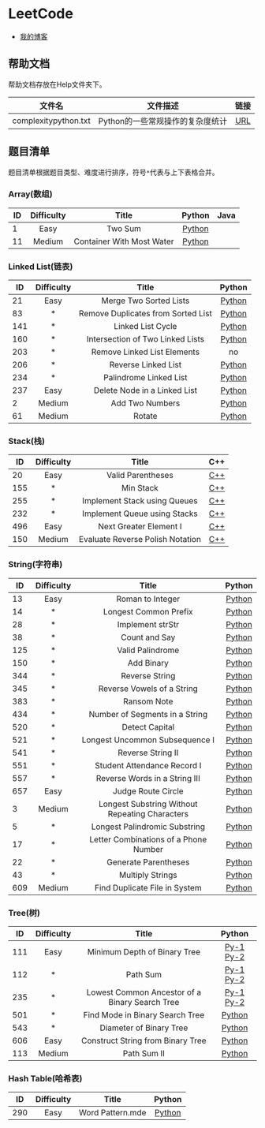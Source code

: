 # LeetCode
* [我的博客](https://blog.csdn.net/u014793102 "悬停显示")<br>

## 帮助文档

帮助文档存放在Help文件夹下。

| 文件名   | 文件描述 |               链接                 | 
| :---------: | :----------: | :------------------------------: | 
|complexitypython.txt|Python的一些常规操作的复杂度统计|[URL](https://github.com/duke-coding/LeetCode/blob/master/Help/complexitypython.txt "悬停显示")|

## 题目清单

题目清单根据题目类型、难度进行排序，符号`*`代表与上下表格合并。

### Array(数组)

| ID   | Difficulty |                  Title                   |                  Python                  |                  Java
| ---- | :--------: | :--------------------------------------: | :--------------------------------------: |:--------------------------------------:
| 1   |    Easy    | Two Sum                  | [Python](https://github.com/duke-coding/LeetCode/blob/master/Array/Easy/1.Two%20Sum.md "悬停显示") |
| 11   |   Medium    | Container With Most Water                 | [Python](https://github.com/duke-coding/LeetCode/blob/master/Array/Medium/11.Container%20With%20Most%20Water.md "悬停显示") |

### Linked List(链表)

| ID   | Difficulty |                  Title                   |                  Python                  |
| ---- | :--------: | :--------------------------------------: | :--------------------------------------: |
| 21   |    Easy    | Merge Two Sorted Lists                   | [Python](https://github.com/duke-coding/LeetCode/blob/master/Linked%20List/Easy/21.Merge%20Two%20Sorted%20Lists/Merge%20Two%20Sorted%20Lists.py "悬停显示") |
| 83   |      *     | Remove Duplicates from Sorted List       | [Python](https://github.com/duke-coding/LeetCode/blob/master/Linked%20List/Easy/83.Remove%20Duplicates%20from%20Sorted%20List/Remove%20Duplicates%20from%20Sorted%20List.py "悬停显示") |
| 141  |      *     | Linked List Cycle                        | [Python](https://github.com/duke-coding/LeetCode/blob/master/Linked%20List/Easy/141.Linked%20List%20Cycle/Linked%20List%20Cycle.py "悬停显示") |
| 160  |      *     | Intersection of Two Linked Lists         | [Python](https://github.com/duke-coding/LeetCode/blob/master/Linked%20List/Easy/160.Intersection%20of%20Two%20Linked%20Lists/Intersection%20of%20Two%20Linked%20Lists.py "悬停显示") |
| 203  |      *     | Remove Linked List Elements              | no |
| 206  |      *     | Reverse Linked List                      | [Python](https://github.com/duke-coding/LeetCode/blob/master/Linked%20List/Easy/206.Reverse%20Linked%20List/Reverse%20Linked%20List.py "悬停显示") |
| 234  |      *     | Palindrome Linked List                   | [Python](https://github.com/duke-coding/LeetCode/blob/master/Linked%20List/Easy/234.Palindrome%20Linked%20List/Palindrome.py "悬停显示") |
| 237  |    Easy    | Delete Node in a Linked List             | [Python](https://github.com/duke-coding/LeetCode/blob/master/Linked%20List/Easy/237.Delete%20Node%20in%20a%20Linked%20List/Delete%20Node%20in%20a%20Linked%20List.py "悬停显示") |
| 2   |    Medium    | Add Two Numbers                   | [Python](https://github.com/duke-coding/LeetCode/blob/master/Linked%20List/Medium/2.Add%20Two%20Numbers.md "悬停显示") |
| 61   |   Medium   | Rotate                                   | [Python](https://github.com/duke-coding/LeetCode/blob/master/Linked%20List/Medium/61.Rotate%20List/Rotate%20List.py "悬停显示") |

### Stack(栈)

| ID   | Difficulty |                  Title                   |                  C++                  |
| ---- | :--------: | :--------------------------------------: | :--------------------------------------: |
| 20   |    Easy    | Valid Parentheses                        | [C++](https://github.com/duke-coding/LeetCode/blob/master/Stack/Easy/20.Valid%20Parentheses/Valid%20Parentheses.cpp "悬停显示") |
| 155  |      *     | Min Stack                                | [C++](https://github.com/duke-coding/LeetCode/blob/master/Stack/Easy/155.Min%20Stack/Min%20Stack.cpp "悬停显示") |
| 255  |      *     | Implement Stack using Queues             | [C++](https://github.com/duke-coding/LeetCode/blob/master/Stack/Easy/225.Implement%20Stack%20using%20Queues/Implement%20Stack%20using%20Queues.cpp "悬停显示") |
| 232  |      *     | Implement Queue using Stacks             | [C++](https://github.com/duke-coding/LeetCode/blob/master/Stack/Easy/232.Implement%20Queue%20using%20Stacks/Implement%20Queue%20using%20Stacks.cpp "悬停显示") |
| 496  |    Easy    | Next Greater Element I                   | [C++](https://github.com/duke-coding/LeetCode/blob/master/Stack/Easy/496.Next%20Greater%20Element%20I/Next%20Greater%20Element%20I.cpp "悬停显示") |
| 150  |   Medium   | Evaluate Reverse Polish Notation         | [C++](https://github.com/duke-coding/LeetCode/blob/master/Stack/Medium/150.Evaluate%20Reverse%20Polish%20Notation/Evaluate%20Reverse%20Polish%20Notation.cpp "悬停显示") |

### String(字符串)

| ID   | Difficulty |                  Title                   |                  Python                  |
| ---- | :--------: | :--------------------------------------: | :--------------------------------------: |
| 13   |    Easy    | Roman to Integer                         | [Python](https://github.com/duke-coding/LeetCode/blob/master/String/Easy/13.Roman%20to%20Integer/Roman%20to%20Integer.py "悬停显示") |
| 14   |      *     | Longest Common Prefix                    | [Python](https://github.com/duke-coding/LeetCode/blob/master/String/Easy/14.Longest%20Common%20Prefix/Longest%20Common%20Prefix.py "悬停显示") |
| 28   |      *     | Implement strStr                    | [Python](https://github.com/duke-coding/LeetCode/blob/master/String/Easy/28.Implement%20strStr.md "悬停显示") |
| 38   |      *     | Count and Say                            | [Python](https://github.com/duke-coding/LeetCode/blob/master/String/Easy/38.Count%20and%20Say/Count%20and%20Say.py "悬停显示") |
| 125  |      *     | Valid Palindrome                     | [Python](https://github.com/duke-coding/LeetCode/blob/master/String/Easy/125.Valid%20Palindrome.md "悬停显示") |
| 150  |      *     | Add Binary                               | [Python](https://github.com/duke-coding/LeetCode/blob/master/String/Easy/67.Add%20Binary/Add%20Binary.py "悬停显示") |
| 344  |      *     | Reverse String                           | [Python](https://github.com/duke-coding/LeetCode/blob/master/String/Easy/344.Reverse%20String/Reverse%20String.py "悬停显示") |
| 345  |      *     | Reverse Vowels of a String        | [Python](https://github.com/duke-coding/LeetCode/blob/master/String/Easy/345.Reverse%20Vowels%20of%20a%20String.md "悬停显示") |
| 383  |      *     | Ransom Note                              | [Python](https://github.com/duke-coding/LeetCode/blob/master/String/Easy/383.Ransom%20Note.md "悬停显示") |
| 434  |      *     | Number of Segments in a String           | [Python](https://github.com/duke-coding/LeetCode/blob/master/String/Easy/434.Number%20of%20Segments%20in%20a%20String/Number%20of%20Segments%20in%20a%20String.py "悬停显示") |
| 520  |      *     | Detect Capital                           | [Python](https://github.com/duke-coding/LeetCode/blob/master/String/Easy/520.Detect%20Capital/Detect%20Capital.py "悬停显示") |
| 521  |      *     | Longest Uncommon Subsequence I           | [Python](https://github.com/duke-coding/LeetCode/blob/master/String/Easy/521.Longest%20Uncommon%20Subsequence%20I/Longest%20Uncommon%20Subsequence%20I.py "悬停显示") |
| 541  |      *     | Reverse String II                        | [Python](https://github.com/duke-coding/LeetCode/blob/master/String/Easy/541.Reverse%20String%20II/Reverse%20String%20II.py "悬停显示") |
| 551  |      *     | Student Attendance Record I              | [Python](https://github.com/duke-coding/LeetCode/blob/master/String/Easy/551.%20Student%20Attendance%20Record%20I/Student%20Attendance%20Record%20I.py "悬停显示") |
| 557  |      *     | Reverse Words in a String III            | [Python](https://github.com/duke-coding/LeetCode/blob/master/String/Easy/557.Reverse%20Words%20in%20a%20String%20III/Reverse%20Words%20in%20a%20String%20III.py "悬停显示") |
| 657  |    Easy    | Judge Route Circle                       | [Python](https://github.com/duke-coding/LeetCode/blob/master/String/Easy/657.Judge%20Route%20Circle/Judge%20Route%20Circle.py "悬停显示") |
| 3   |    Medium   | Longest Substring Without Repeating Characters            | [Python](https://github.com/duke-coding/LeetCode/blob/master/String/Medium/3.Longest%20Substring%20Without%20Repeating%20Characters.md "悬停显示") |
| 5   |   *    | Longest Palindromic Substring            | [Python](https://github.com/duke-coding/LeetCode/blob/master/String/Medium/5.Longest%20Palindromic%20Substring.md "悬停显示") |
| 17   |       *        | Letter Combinations of a Phone Number        | [Python](https://github.com/duke-coding/LeetCode/blob/master/String/Medium/17.Letter%20Combinations%20of%20a%20Phone%20Number.md "悬停显示") | 
| 22   |   *   | Generate Parentheses                | [Python](https://github.com/duke-coding/LeetCode/blob/master/String/Medium/22.Generate%20Parentheses.md "悬停显示") |
| 43   |   *   | Multiply Strings              | [Python](https://github.com/duke-coding/LeetCode/blob/master/String/Medium/43.Multiply%20Strings.md "悬停显示") |
| 609  |    Medium   | Find Duplicate File in System              | [Python](https://github.com/duke-coding/LeetCode/blob/master/String/Medium/609.Find%20Duplicate%20File%20in%20System.md "悬停显示") |



### Tree(树)

| ID   | Difficulty |                  Title                   |                  Python                  |
| ---- | :--------: | :--------------------------------------: | :--------------------------------------: |
| 111  |    Easy    | Minimum Depth of Binary Tree             | [Py-1](https://github.com/duke-coding/LeetCode/blob/master/Tree/Easy/111.Minimum%20Depth%20of%20Binary%20Tree/Minimum%20Depth%20of%20Binary%20Tree-1.py "悬停显示") [Py-2](https://github.com/duke-coding/LeetCode/blob/master/Tree/Easy/111.Minimum%20Depth%20of%20Binary%20Tree/Minimum%20Depth%20of%20Binary%20Tree-2.py "悬停显示") |
| 112  |      *     | Path Sum                                 | [Py-1](https://github.com/duke-coding/LeetCode/blob/master/Tree/Easy/112.Path%20Sum/Path%20Sum-1.py "悬停显示") [Py-2](https://github.com/duke-coding/LeetCode/blob/master/Tree/Easy/112.Path%20Sum/Path%20Sum-2.py "悬停显示") |
| 235  |      *     | Lowest Common Ancestor of a Binary Search Tree | [Py-1](https://github.com/duke-coding/LeetCode/blob/master/Tree/Easy/235.Lowest%20Common%20Ancestor%20of%20a%20Binary%20Search%20Tree/Lowest%20Common%20Ancestor%20of%20a%20Binary%20Search%20Tree-1.py "悬停显示") [Py-2](https://github.com/duke-coding/LeetCode/blob/master/Tree/Easy/235.Lowest%20Common%20Ancestor%20of%20a%20Binary%20Search%20Tree/Lowest%20Common%20Ancestor%20of%20a%20Binary%20Search%20Tree-2.py "悬停显示") |
| 501  |      *     | Find Mode in Binary Search Tree          | [Python](https://github.com/duke-coding/LeetCode/blob/master/Tree/Easy/501.Find%20Mode%20in%20Binary%20Search%20Tree/Find%20Mode%20in%20Binary%20Search%20Tree.py "悬停显示") |
| 543  |      *     | Diameter of Binary Tree                  | [Python](https://github.com/duke-coding/LeetCode/blob/master/Tree/Easy/543.Diameter%20of%20Binary%20Tree/Diameter%20of%20Binary%20Tree.py "悬停显示") |
| 606  |    Easy    | Construct String from Binary Tree        | [Python](https://github.com/duke-coding/LeetCode/blob/master/Tree/Easy/606.Construct%20String%20from%20Binary%20Tree/Construct%20String%20from%20Binary%20Tree.py "悬停显示") |
| 113  |   Medium   | Path Sum II                              | [Python](https://github.com/duke-coding/LeetCode/blob/master/Tree/Medium/113.Path%20Sum%20II/Path%20Sum%20II.py "悬停显示") |

### Hash Table(哈希表)

| ID   | Difficulty |                  Title                   |                  Python                  |
| ---- | :--------: | :--------------------------------------: | :--------------------------------------: |
| 290  |    Easy    | Word Pattern.mde             | [Python](https://github.com/duke-coding/LeetCode/blob/master/Hash%20Table/Easy/290.Word%20Pattern.md "悬停显示") |
